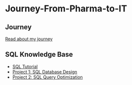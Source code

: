 # Journey-From-Pharma-to-IT

## Journey
[Read about my journey](Jorney.md) 

## SQL Knowledge Base

- [SQL Tutorial](https://github.com/Bibek417/SQL-Proficiency/blob/main/README.md)
-  [Project 1: SQL Database Design](sql_learnings/project1/README.md)
-  [Project 2: SQL Query Optimization](sql_learnings/project2/README.md)

